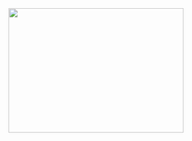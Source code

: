 <div align="center">
  <img height="250" width=350 src="https://user-images.githubusercontent.com/74038190/212748842-9fcbad5b-6173-4175-8a61-521f3dbb7514.gif"  />
</div>

###
